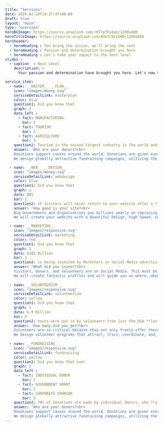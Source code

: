 ```yaml
---
title: "Services"
date: 2020-02-10T14:37:47+08:00
draft: true
layout: "main"
type: "overview"
heroBGImage: https://source.unsplash.com/r077pfFsdaU/1200x600
heroTitleImage: https://source.unsplash.com/84n7c9cLEKM/1200x600
heroheader:
  - heroHeading : You bring the vision, we'll bring the rest
  - heroHeading : Passion and determination brought you here
  - heroHeading : Let's take your impact to the next level
slides :
  - caption  : Next Level
    description: >
      Your passion and determination have brought you here. Let's now take your impact to the next level. You bring the vision, we'll bring the rest.

service_item: 
  - name: __MASTER__ __PLAN__
    icon: "images/money.svg"
    serviceDetailLink: masterplan
    color: blue
    question1: Did you know that
    graph: 2
    data_left :
      - fact: MANUFACTURING
        bar: 1
      - fact: TOURISM
        bar: 2
      - fact: AGRICULTURE
        bar: 3
    question2: Tourism is the second largest industry in the world and makes up 10% of the **entire world's** revenue and jobs.<br><br>
    answer: 'Who are your donors?<br>
    Donations support causes around the world. Donations are given every moment so get donors to your cause.<br><br>
    We design globally attractive fundraising campaigns, utilizing the best technical resources to get, and keep, donors.'

  - name: __WEB__ __DESIGN__
    icon: "images/money.svg"
    serviceDetailLink: webdesign
    color: blue
    question1: Did you know that
    graph: 1
    data: 88%
    bar: 2
    question2: of visitors will never return to your website after a **single** bad experience?
    answer: 'How good is your site?<br>
    Big Governments and Organizations pay billions yearly on improving User Experience.<br><br>
    We will create your website with a beautiful Design, high Speed, super Security, and make sure it performs even better on Phones.'

  - name: __MARKETING__
    icon: "images/responsive.svg"
    serviceDetailLink: marketing
    color: red
    question1: Did you know that
    graph: 1
    data: $102 Billion
    bar: 1
    question2: is being invested by Marketers in Social Media advertising this year, **more than all** other marketing options?
    answer: 'What did you invest?<br>
    Visitors, donors, and volunteers are on Social Media. This must be your biggest marketing tool to guarantee your success.<br><br>
    We will create fantastic profiles and will guide you on where, when, and what to post to get found by everyone.'
 
  - name: __VOLUNTEERISM__
    icon: "images/responsive.svg"
    serviceDetailLink: volunteerism
    color: yellow
    question1: Did you know that
    graph: 1
    data: 6.9 Billion
    bar: 2
    question2: hours were put in by volunteers from just the USA **last year alone**?
    answer: 'How many did you get?<br>
    Volunteers are so critical because they not only freely offer their skills and time, but also their donations and marketing.<br><br>
    We design volunteer programs that attract, train, coordinate, and, best of all, keep volunteers coming back.'
 
  - name: __FUNDRAISING__
    icon: "images/responsive.svg"
    serviceDetailLink: fundraising
    color: yellow
    question1: Did you know that over
    graph: 2
    data_left :
      - fact: INDIVIDUAL DONOR
        bar: 1
      - fact: GOVERNMENT GRANT
        bar: 2
      - fact: CORPORATE SPONSOR
        bar: 3
    question2: 70% of donations are made by individual donors, who **almost always** get inspired by good marketing? 
    answer: 'Who are your donors?<br>
    Donations support causes around the world. Donations are given every moment so get donors to your cause.<br><br>
    We design globally attractive fundraising campaigns, utilizing the best technical resources to get, and keep, donors.'
---
```


